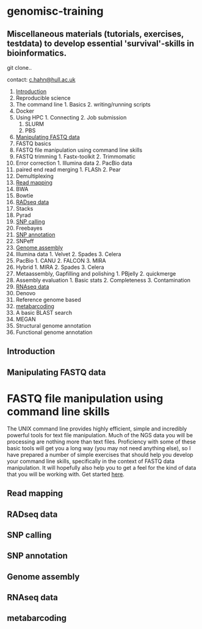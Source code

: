 # genomisc-training

## Miscellaneous materials (tutorials, exercises, testdata) to develop essential 'survival'-skills in bioinformatics.

git clone..

contact: c.hahn@hull.ac.uk

1. [Introduction](https://github.com/HullUni-bioinformatics/genomisc-training#introduction)
  1. Reproducible science
  2. The command line 
    1. Basics
    2. writing/running scripts
  3. Docker
  5. Using HPC
    1. Connecting
    2. Job submission
      1. SLURM
      2. PBS
2. [Manipulating FASTQ data](https://github.com/HullUni-bioinformatics/genomisc-training#manipulating-fastq-data)
  1. FASTQ basics
  2. FASTQ file manipulation using command line skills
  3. FASTQ trimming
    1. Fastx-toolkit
    2. Trimmomatic
  4. Error correction
    1. Illumina data
    2. PacBio data
  5. paired end read merging
    1. FLASh
    2. Pear
  6. Demultiplexing
3. [Read mapping](https://github.com/HullUni-bioinformatics/genomisc-training#read-mapping)
  1. BWA
  2. Bowtie
4. [RADseq data](https://github.com/HullUni-bioinformatics/genomisc-training#radseq-data)
  1. Stacks
  2. Pyrad
5. [SNP calling](https://github.com/HullUni-bioinformatics/genomisc-training#snp-calling)
  1. Freebayes
6. [SNP annotation](https://github.com/HullUni-bioinformatics/genomisc-training#snp-annotation)
  1. SNPeff
7. [Genome assembly](https://github.com/HullUni-bioinformatics/genomisc-training#genome-assembly)
  1. Illumina data
    1. Velvet
    2. Spades
    3. Celera
  2. PacBio
    1. CANU
    2. FALCON
    3. MIRA
  3. Hybrid
    1. MIRA
    2. Spades
    3. Celera
  4. Metaassembly, Gapfilling and polishing
    1. PBjelly
    2. quickmerge
  3. Assembly evaluation
    1. Basic stats
    2. Completeness
    3. Contamination
8. [RNAseq data](https://github.com/HullUni-bioinformatics/genomisc-training#rnaseq-data)
  1. Denovo
  2. Reference genome based
9. [metabarcoding](https://github.com/HullUni-bioinformatics/genomisc-training#metabarcoding)
  1. A basic BLAST search
  2. MEGAN
10. Structural genome annotation
11. Functional genome annotation

## Introduction

## Manipulating FASTQ data

# FASTQ file manipulation using command line skills

The UNIX command line provides highly efficient, simple and incredibly powerful tools for text file manipulation. Much of the NGS data you will be processing are nothing more than text files. Proficiency with some of these basic tools will get you a long way (you may not need anything else), so I have prepared a number of simple exercises that should help you develop your command line skills, specifically in the context of FASTQ data manipulation. It will hopefully also help you to get a feel for the kind of data that you will be working with. Get started [here]().


## Read mapping

## RADseq data

## SNP calling

## SNP annotation

## Genome assembly

## RNAseq data

## metabarcoding

